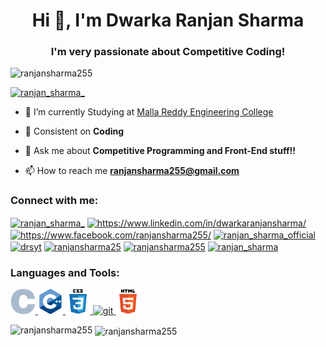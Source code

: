 <h1 align="center">Hi 👋, I'm Dwarka Ranjan Sharma</h1>
<h3 align="center">I'm very passionate about Competitive Coding!</h3>

<p align="left"> <img src="https://komarev.com/ghpvc/?username=ranjansharma255&label=Profile%20views&color=0e75b6&style=flat" alt="ranjansharma255" /> </p>

<p align="left"> <a href="https://twitter.com/ranjan_sharma_" target="blank"><img src="https://img.shields.io/twitter/follow/ranjan_sharma_?logo=twitter&style=for-the-badge" alt="ranjan_sharma_" /></a> </p>

- 🔭 I’m currently Studying at [Malla Reddy Engineering College](mrec.ac.in)

- 🌱 Consistent on **Coding**

- 💬 Ask me about **Competitive Programming and Front-End stuff!!**

- 📫 How to reach me **ranjansharma255@gmail.com**

<h3 align="left">Connect with me:</h3>
<p align="left">
<a href="https://twitter.com/ranjan_sharma_" target="blank"><img align="center" src="https://cdn.jsdelivr.net/npm/simple-icons@3.0.1/icons/twitter.svg" alt="ranjan_sharma_" height="30" width="40" /></a>
<a href="https://linkedin.com/in/https://www.linkedin.com/in/dwarkaranjansharma/" target="blank"><img align="center" src="https://cdn.jsdelivr.net/npm/simple-icons@3.0.1/icons/linkedin.svg" alt="https://www.linkedin.com/in/dwarkaranjansharma/" height="30" width="40" /></a>
<a href="https://fb.com/https://www.facebook.com/ranjansharma255/" target="blank"><img align="center" src="https://cdn.jsdelivr.net/npm/simple-icons@3.0.1/icons/facebook.svg" alt="https://www.facebook.com/ranjansharma255/" height="30" width="40" /></a>
<a href="https://instagram.com/ranjan_sharma_official" target="blank"><img align="center" src="https://cdn.jsdelivr.net/npm/simple-icons@3.0.1/icons/instagram.svg" alt="ranjan_sharma_official" height="30" width="40" /></a>
<a href="https://www.youtube.com/c/drsyt" target="blank"><img align="center" src="https://cdn.jsdelivr.net/npm/simple-icons@3.0.1/icons/youtube.svg" alt="drsyt" height="30" width="40" /></a>
<a href="https://www.codechef.com/users/ranjansharma25" target="blank"><img align="center" src="https://cdn.jsdelivr.net/npm/simple-icons@3.1.0/icons/codechef.svg" alt="ranjansharma25" height="30" width="40" /></a>
<a href="https://www.hackerrank.com/ranjansharma255" target="blank"><img align="center" src="https://cdn.jsdelivr.net/npm/simple-icons@3.0.1/icons/hackerrank.svg" alt="ranjansharma255" height="30" width="40" /></a>
<a href="https://codeforces.com/profile/ranjan_sharma" target="blank"><img align="center" src="https://cdn.jsdelivr.net/npm/simple-icons@3.0.1/icons/codeforces.svg" alt="ranjan_sharma" height="30" width="40" /></a>
</p>

<h3 align="left">Languages and Tools:</h3>
<p align="left"> <a href="https://www.cprogramming.com/" target="_blank"> <img src="https://raw.githubusercontent.com/devicons/devicon/master/icons/c/c-original.svg" alt="c" width="40" height="40"/> </a> <a href="https://www.w3schools.com/cpp/" target="_blank"> <img src="https://raw.githubusercontent.com/devicons/devicon/master/icons/cplusplus/cplusplus-original.svg" alt="cplusplus" width="40" height="40"/> </a> <a href="https://www.w3schools.com/css/" target="_blank"> <img src="https://raw.githubusercontent.com/devicons/devicon/master/icons/css3/css3-original-wordmark.svg" alt="css3" width="40" height="40"/> </a> <a href="https://git-scm.com/" target="_blank"> <img src="https://www.vectorlogo.zone/logos/git-scm/git-scm-icon.svg" alt="git" width="40" height="40"/> </a> <a href="https://www.w3.org/html/" target="_blank"> <img src="https://raw.githubusercontent.com/devicons/devicon/master/icons/html5/html5-original-wordmark.svg" alt="html5" width="40" height="40"/> </a> </p>

<p><img align="left" src="https://github-readme-stats.vercel.app/api/top-langs?username=ranjansharma255&show_icons=true&locale=en&layout=compact" alt="ranjansharma255" /></p>

<p>&nbsp;<img align="center" src="https://github-readme-stats.vercel.app/api?username=ranjansharma255&show_icons=true&locale=en" alt="ranjansharma255" /></p>
